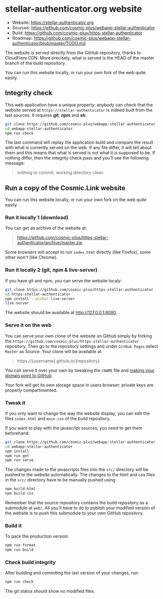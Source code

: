 # stellar-authenticator.org website

* Website: https://stellar-authenticator.org
* Sources: https://github.com/cosmic-plus/webapp-stellar-authenticator
* Build: https://github.com/cosmic-plus/https-stellar-authenticator
* Roadmap: https://github.com/cosmic-plus/webapp-stellar-authenticator/blob/master/TODO.md

The website is served directly from the GitHub repository, thanks to CloudFlare
CDN. More precisely, what is served is the HEAD of the master branch of the
build repository.

You can run this website locally, or run your own fork of the web quite easily.

## Integrity check

This web application have a unique property: anybody can check that the website
served at `https://stellar-authenticator` is indeed built from the last sources. It
requires **git**, **npm** and **sh**:

```sh
git clone https://github.com/cosmic-plus/webapp-stellar-authenticator
cd webapp-stellar-authenticator
npm run check
```

The last command will replay the application build and compare the result with
what is currently served on the web. If any file differ, it will tell about them
and this means that what is served is not what it is supposed to be. If nothing
differ, then the integrity check pass and you'll see the following message:

> nothing to commit, working directory clean


## Run a copy of the Cosmic.Link website

You can run this website locally, or run your own fork on the web quite easily.

### Run it locally 1 (download)

You can get an archive of the website at:

> https://github.com/cosmic-plus/https-stellar-authenticator/archive/master.zip

Some browsers will accept to run `index.html` directly (like Firefox), some
other won't (like Chrome).

### Run it locally 2 (git, npm & live-server)

If you have git and npm, you can serve the website localy:

```sh
git clone https://github.com/cosmic-plus/https-stellar-authenticator
cd https-stellar-authenticator
npm install --global live-server
live-server
```

The website should be available at http://127.0.0.1:8080.

### Serve it on the web

You can serve your own clone of the website on Github simply by forking the
`https://github.com/cosmic-plus/https-stellar-authenticator` repository. Then
go to the repository settings and under `GitHub Pages` select `Master` as
Source. Your clone will be available at:

> https://{username}.github.io/{repository}

You can serve it over your own by tweaking the `CNAME` file and [making your
domain point to
GitHub](https://help.github.com/articles/quick-start-setting-up-a-custom-domain/).

Your fork will get its own storage space in users browser: private keys are
properly compartimented.

### Tweak it

If you only want to change the way the website display, you can edit the files
`index.html` and `main.css` of the build repository.

If you want to play with the javascript sources, you need to get them
beforehand:

```sh
git clone https://github.com/cosmic-plus/webapp-stellar-authenticator
cd webapp-stellar-authenticator
npm install
npm run get
npm run serve
```

The changes made to the javascripts files into the `src/` directory will be
pushed to the website automatically. The changes to the html and css files in
the `src/` directory have to be manually pushed using:

```sh
npm build-html
npm build-css
```

Remember that the source repository contains the build repository as a
submodule at `web/`. All you'll have to do to publish your modified version of
the website is to push this submodule to your own GitHub repository.


### Build it

To pack the production version:

```sh
npm run format
npm run build
```

### Check build integrity

After building and commiting the last version of your changes, run:

```sh
npm run check
```

The git status should show no modified files.
